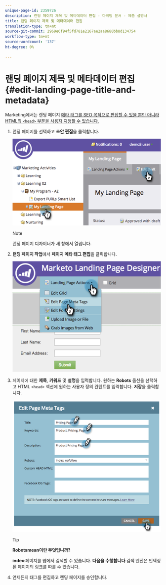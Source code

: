 ```yaml
---
unique-page-id: 2359726
description: 랜딩 페이지 제목 및 메타데이터 편집 - 마케팅 문서 - 제품 설명서
title: 랜딩 페이지 제목 및 메타데이터 편집
translation-type: tm+mt
source-git-commit: 2969e6f94f5fd781e2167ae2aa8680bb8d134754
workflow-type: tm+mt
source-wordcount: '137'
ht-degree: 0%

---
```



# 랜딩 페이지 제목 및 메타데이터 편집 {#edit-landing-page-title-and-metadata}

Marketing에서는 랜딩 페이지 [메타 태그를 SEO 목적으로 편집할 수 있을 뿐만 아니라 HTML의 `<head>` 부분을 사용자 지정할 수 있습니다.](https://www.w3schools.com/tags/tag_meta.asp)

1. 랜딩 페이지를 선택하고 **초안 편집**&#x200B;을 클릭합니다.

   ![](assets/image2014-9-17-11-3a39-3a21.png)

   >[!NOTE]
   >
   >랜딩 페이지 디자이너가 새 창에서 열립니다.

1. **랜딩 페이지 작업**&#x200B;에서 **페이지 메타 태그 편집**&#x200B;을 클릭합니다.

   ![](assets/image2014-9-17-11-3a39-3a32.png)

1. 페이지에 대한 **제목**, **키워드** 및 **설명**&#x200B;을 입력합니다. 원하는 **Robots** 옵션을 선택하고 HTML `<head>` 섹션에 원하는 사용자 정의 컨텐트를 입력합니다. **저장**&#x200B;을 클릭합니다.

   ![](assets/image2014-9-17-11-3a39-3a50.png)

   >[!TIP]
   >
   >**Robotsmean이란  [](https://www.robotstxt.org/meta.html) 무엇입니까?**
   >
   >**index**:페이지를 웹에서 검색할 수 있습니다. **다음을 수행합니다**.검색 엔진은 인덱싱된 페이지의 링크를 따를 수 있습니다.

1. 언제든지 태그를 편집하고 랜딩 페이지를 승인합니다.

